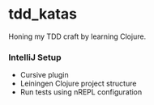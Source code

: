 # tdd_katas

Honing my TDD craft by learning Clojure.

### IntelliJ Setup

* Cursive plugin
* Leiningen Clojure project structure
* Run tests using nREPL configuration